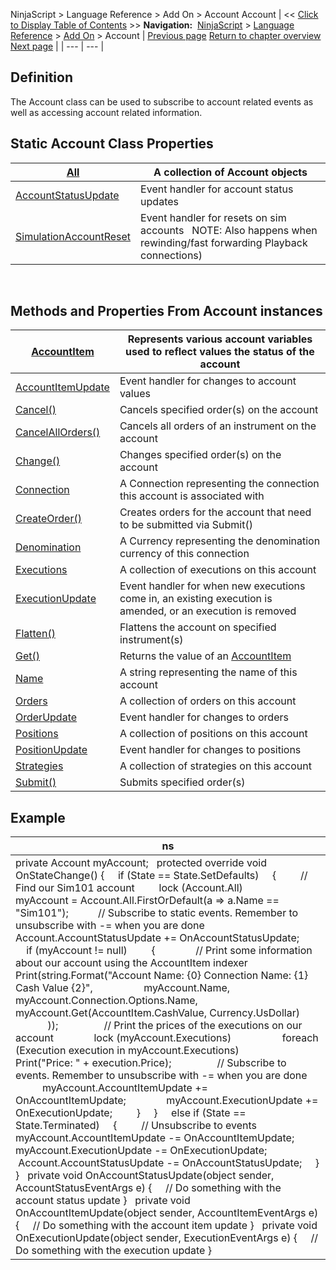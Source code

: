 ﻿
NinjaScript \> Language Reference \> Add On \> Account
Account
| \<\< [Click to Display Table of Contents](account_class.md) \>\> **Navigation:**     [NinjaScript](ninjascript-1.md) \> [Language Reference](language_reference_wip-1.md) \> [Add On](add_on-1.md) \> Account | [Previous page](quantityupdown-1.md) [Return to chapter overview](add_on-1.md) [Next page](accountitem-1.md) |
| --- | --- |
## Definition
The Account class can be used to subscribe to account related events as well as accessing account related information.
 
## Static Account Class Properties
| [All](all-1.md) | A collection of Account objects |
| --- | --- |
| [AccountStatusUpdate](accountstatusupdate-1.md) | Event handler for account status updates |
| [SimulationAccountReset](simulationaccountreset-1.md) | Event handler for resets on sim accounts   NOTE: Also happens when rewinding/fast forwarding Playback connections) |
 
## Methods and Properties From Account instances
| [AccountItem](accountitem-1.md) | Represents various account variables used to reflect values the status of the account |
| --- | --- |
| [AccountItemUpdate](accountitemupdate-1.md) | Event handler for changes to account values |
| [Cancel()](cancel-1.md) | Cancels specified order(s) on the account |
| [CancelAllOrders()](accounts_cancelallorders-1.md) | Cancels all orders of an instrument on the account |
| [Change()](change-1.md) | Changes specified order(s) on the account |
| [Connection](connection-1.md) | A Connection representing the connection this account is associated with |
| [CreateOrder()](createorder-1.md) | Creates orders for the account that need to be submitted via Submit() |
| [Denomination](denomination-1.md) | A Currency representing the denomination currency of this connection |
| [Executions](executions-1.md) | A collection of executions on this account |
| [ExecutionUpdate](executionupdate-1.md) | Event handler for when new executions come in, an existing execution is amended, or an execution is removed |
| [Flatten()](flatten-1.md) | Flattens the account on specified instrument(s) |
| [Get()](get-1.md) | Returns the value of an [AccountItem](accountitem-1.md) |
| [Name](name_account-1.md) | A string representing the name of this account |
| [Orders](orders_account-1.md) | A collection of orders on this account |
| [OrderUpdate](orderupdate-1.md) | Event handler for changes to orders |
| [Positions](positions_account-1.md) | A collection of positions on this account |
| [PositionUpdate](positionupdate-1.md) | Event handler for changes to positions |
| [Strategies](strategies_account-1.md) | A collection of strategies on this account |
| [Submit()](submit-1.md) | Submits specified order(s) |

## Example
| ns |
| --- |
| private Account myAccount;   protected override void OnStateChange() {      if (State \=\= State.SetDefaults)      {          // Find our Sim101 account          lock (Account.All)                myAccount \= Account.All.FirstOrDefault(a \=\> a.Name \=\= "Sim101");            // Subscribe to static events. Remember to unsubscribe with \-\= when you are done          Account.AccountStatusUpdate \+\= OnAccountStatusUpdate;            if (myAccount !\= null)          {                // Print some information about our account using the AccountItem indexer                Print(string.Format("Account Name: {0} Connection Name: {1} Cash Value {2}",                    myAccount.Name,                    myAccount.Connection.Options.Name,                    myAccount.Get(AccountItem.CashValue, Currency.UsDollar)                    ));                  // Print the prices of the executions on our account                lock (myAccount.Executions)                    foreach (Execution execution in myAccount.Executions)                          Print("Price: " \+ execution.Price);                  // Subscribe to events. Remember to unsubscribe with \-\= when you are done                myAccount.AccountItemUpdate \+\= OnAccountItemUpdate;                myAccount.ExecutionUpdate \+\= OnExecutionUpdate;          }      }      else if (State \=\= State.Terminated)      {          // Unsubscribe to events          myAccount.AccountItemUpdate \-\= OnAccountItemUpdate;          myAccount.ExecutionUpdate \-\= OnExecutionUpdate;           Account.AccountStatusUpdate \-\= OnAccountStatusUpdate;      } }   private void OnAccountStatusUpdate(object sender, AccountStatusEventArgs e) {      // Do something with the account status update }   private void OnAccountItemUpdate(object sender, AccountItemEventArgs e) {      // Do something with the account item update }   private void OnExecutionUpdate(object sender, ExecutionEventArgs e) {      // Do something with the execution update } |


